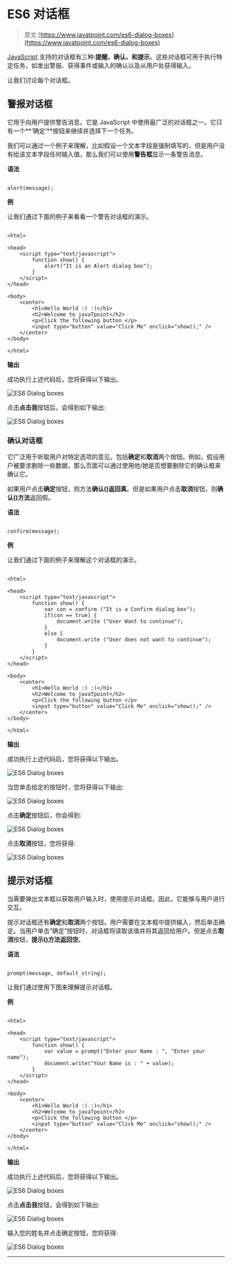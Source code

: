 # ES6 对话框

> 原文:[https://www.javatpoint.com/es6-dialog-boxes](https://www.javatpoint.com/es6-dialog-boxes)

[JavaScript](https://www.javatpoint.com/javascript-tutorial) 支持的对话框有三种:**提醒、确认、**和**提示**。这些对话框可用于执行特定任务，如发出警报、获得事件或输入的确认以及从用户处获得输入。

让我们讨论每个对话框。

## 警报对话框

它用于向用户提供警告消息。它是 JavaScript 中使用最广泛的对话框之一。它只有一个**‘确定’**按钮来继续并选择下一个任务。

我们可以通过一个例子来理解，比如假设一个文本字段是强制填写的，但是用户没有给该文本字段任何输入值，那么我们可以使用**警告框**显示一条警告消息。

**语法**

```

alert(message);

```

**例**

让我们通过下面的例子来看看一个警告对话框的演示。

```

<html> 

<head>  
    <script type="text/javascript"> 
        function show() { 
            alert("It is an Alert dialog box"); 
        } 
    </script> 
</head> 

<body> 
    <center> 
        <h1>Hello World :) :)</h1> 
        <h2>Welcome to javaTpoint</h2> 
        <p>Click the following button </p> 
        <input type="button" value="Click Me" onclick="show();" /> 
    </center> 
</body> 

</html>

```

**输出**

成功执行上述代码后，您将获得以下输出。

![ES6 Dialog boxes](../Images/784a3300529ae39e8ed03a53b053d017.png)

点击**点击我**按钮后，会得到如下输出:

![ES6 Dialog boxes](../Images/0b40712fe70d669dd123152ac5c00222.png)

### 确认对话框

它广泛用于听取用户对特定选项的意见。包括**确定**和**取消**两个按钮。例如，假设用户被要求删除一些数据，那么页面可以通过使用他/她是否想要删除它的确认框来确认它。

如果用户点击**确定**按钮，则方法**确认()**返回**真**。但是如果用户点击**取消**按钮，则**确认()方法**返回假。

**语法**

```

confirm(message);

```

**例**

让我们通过下面的例子来理解这个对话框的演示。

```

<html> 

<head>  
    <script type="text/javascript"> 
        function show() { 
            var con = confirm ("It is a Confirm dialog box"); 
            if(con == true) { 
                document.write ("User Want to continue"); 
            }  
            else { 
                document.write ("User does not want to continue"); 
            } 
        } 
    </script> 
</head> 

<body> 
    <center> 
        <h1>Hello World :) :)</h1> 
        <h2>Welcome to javaTpoint</h2> 
        <p>Click the following button </p> 
        <input type="button" value="Click Me" onclick="show();" /> 
    </center> 
</body> 

</html>

```

**输出**

成功执行上述代码后，您将获得以下输出。

![ES6 Dialog boxes](../Images/50c917a9a652ae083917dfdfc488c039.png)

当您单击给定的按钮时，您将获得以下输出:

![ES6 Dialog boxes](../Images/e933904a312aa9a9e425b895f9eb3736.png)

点击**确定**按钮后，你会得到:

![ES6 Dialog boxes](../Images/c30d01eb42c2d56ddd755a4b0476d54a.png)

点击**取消**按钮，您将获得:

![ES6 Dialog boxes](../Images/7e820c92f04632a4f15c2c997f3a6064.png)

## 提示对话框

当需要弹出文本框以获取用户输入时，使用提示对话框。因此，它能够与用户进行交互。

提示对话框还有**确定**和**取消**两个按钮。用户需要在文本框中提供输入，然后单击确定。当用户单击“确定”按钮时，对话框将读取该值并将其返回给用户。但是点击**取消**按钮，**提示()**方法返回**空**。

**语法**

```

prompt(message, default_string);

```

让我们通过使用下图来理解提示对话框。

**例**

```

<html> 

<head>  
    <script type="text/javascript"> 
        function show() { 
            var value = prompt("Enter your Name : ", "Enter your name"); 
            document.write("Your Name is : " + value); 
        } 
    </script> 
</head> 

<body> 
    <center> 
        <h1>Hello World :) :)</h1> 
        <h2>Welcome to javaTpoint</h2> 
        <p>Click the following button </p> 
        <input type="button" value="Click Me" onclick="show();" /> 
    </center> 
</body> 

</html>

```

**输出**

成功执行上述代码后，您将获得以下输出。

![ES6 Dialog boxes](../Images/3229f32cd2ce24e8ccdcd06329069096.png)

点击**点击我**按钮，会得到如下输出:

![ES6 Dialog boxes](../Images/2b8a0d099ed40933f636e4faaf850479.png)

输入您的姓名并点击确定按钮，您将获得:

![ES6 Dialog boxes](../Images/a3d294c386a5b469a35fc4391979007d.png)

* * *